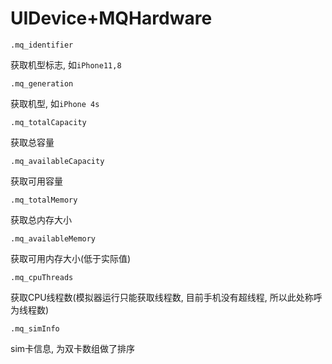 # UIDevice+MQHardware

```
.mq_identifier
```

获取机型标志, 如`iPhone11,8`

```
.mq_generation
```

获取机型, 如`iPhone 4s`

```
.mq_totalCapacity
```

获取总容量

```
.mq_availableCapacity
```

获取可用容量

```
.mq_totalMemory
```

获取总内存大小

```
.mq_availableMemory
```

获取可用内存大小(低于实际值)

```
.mq_cpuThreads
```

获取CPU线程数(模拟器运行只能获取线程数, 目前手机没有超线程, 所以此处称呼为线程数)

```
.mq_simInfo
```

sim卡信息, 为双卡数组做了排序